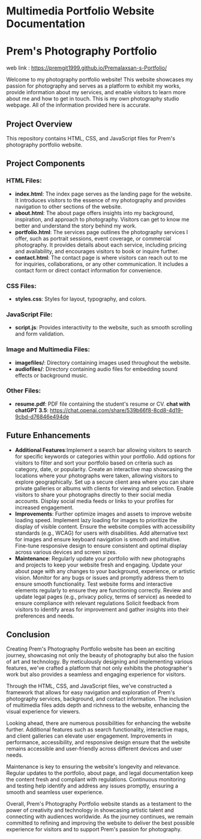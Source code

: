 # Multimedia Portfolio Website Documentation
# Prem's Photography Portfolio

web link : https://premgit1999.github.io/Premalaxsan-s-Portfolio/

Welcome to my photography portfolio website! This website showcases my passion for photography and serves as a platform to exhibit my works, provide information about my services, and enable visitors to learn more about me and how to get in touch. This is my own photography studio webpage. All of the information provided here is accurate.

## Project Overview

This repository contains HTML, CSS, and JavaScript files for Prem's photography portfolio website.

## Project Components

### HTML Files:

-   **index.html**: The index page serves as the landing page for the website. It introduces visitors to the essence of my photography and provides navigation to other sections of the website.
-   **about.html**: The about page offers insights into my background, inspiration, and approach to photography. Visitors can get to know me better and understand the story behind my work.
-   **portfolio.html**: The services page outlines the photography services I offer, such as portrait sessions, event coverage, or commercial photography. It provides details about each       service, including pricing and availability, and encourages visitors to book or inquire further. 
-   **contact.html**: The contact page is where visitors can reach out to me for inquiries, collaborations, or any other communication. It includes a contact form or direct contact information for convenience.

### CSS Files:

-   **styles.css**: Styles for layout, typography, and colors.


### JavaScript File:

-   **script.js**: Provides interactivity to the website, such as smooth scrolling and form validation.

### Image and Multimedia Files:

-   **imagefiles/**: Directory containing images used throughout the website.
-   **audiofiles/**: Directory containing audio files for embedding sound effects or background music.

### Other Files:

-   **resume.pdf**: PDF file containing the student's resume or CV.
    **chat with chatGPT 3.5**: https://chat.openai.com/share/539b66f8-8cd8-4d19-9cbd-d76846e494de

## Future Enhancements

-   **Additional Features**:Implement a search bar allowing visitors to search for specific keywords or categories within your portfolio.
                            Add options for visitors to filter and sort your portfolio based on criteria such as category, date, or popularity.
                            Create an interactive map showcasing the locations where your photographs were taken, allowing visitors to explore geographically.
                            Set up a secure client area where you can share private galleries or albums with clients for viewing and selection.
                            Enable visitors to share your photographs directly to their social media accounts.
                            Display social media feeds or links to your profiles for increased engagement.
-   **Improvements**:       Further optimize images and assets to improve website loading speed.
                            Implement lazy loading for images to prioritize the display of visible content.
                            Ensure the website complies with accessibility standards (e.g., WCAG) for users with disabilities.
                            Add alternative text for images and ensure keyboard navigation is smooth and intuitive.
                            Fine-tune responsive design to ensure consistent and optimal display across various devices and screen sizes.
-   **Maintenance**:        Regularly update your portfolio with new photographs and projects to keep your website fresh and engaging.
                            Update your about page with any changes to your background, experience, or artistic vision.
                            Monitor for any bugs or issues and promptly address them to ensure smooth functionality.
                            Test website forms and interactive elements regularly to ensure they are functioning correctly.
                            Review and update legal pages (e.g., privacy policy, terms of service) as needed to ensure compliance with relevant regulations
                            Solicit feedback from visitors to identify areas for improvement and gather insights into their preferences and needs.

## Conclusion

Creating Prem's Photography Portfolio website has been an exciting journey, showcasing not only the beauty of photography but also the fusion of art and technology. By meticulously designing and implementing various features, we've crafted a platform that not only exhibits the photographer's work but also provides a seamless and engaging experience for visitors.

Through the HTML, CSS, and JavaScript files, we've constructed a framework that allows for easy navigation and exploration of Prem's photography services, background, and contact information. The inclusion of multimedia files adds depth and richness to the website, enhancing the visual experience for viewers.

Looking ahead, there are numerous possibilities for enhancing the website further. Additional features such as search functionality, interactive maps, and client galleries can elevate user engagement. Improvements in performance, accessibility, and responsive design ensure that the website remains accessible and user-friendly across different devices and user needs.

Maintenance is key to ensuring the website's longevity and relevance. Regular updates to the portfolio, about page, and legal documentation keep the content fresh and compliant with regulations. Continuous monitoring and testing help identify and address any issues promptly, ensuring a smooth and seamless user experience.

Overall, Prem's Photography Portfolio website stands as a testament to the power of creativity and technology in showcasing artistic talent and connecting with audiences worldwide. As the journey continues, we remain committed to refining and improving the website to deliver the best possible experience for visitors and to support Prem's passion for photography.
